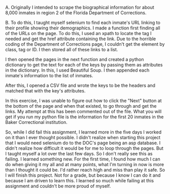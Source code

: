 A. Originally I intended to scrape the biographical information for about 8,000 inmates in region 2 of the Florida Department of Corrections. 

B. To do this, I taught myself selenium to find each inmate's URL linking to their profile showing their demographics. I made a function first finding all of the URLs on the page. To do this, I used an xpath to locate the tag I needed and get the href attribute containing the link. Due to the horrible coding of the Department of Corrections page, I couldn't get the element by class, tag or ID. I then stored all of these links to a list. 

I then opened the pages in the next function and created a python dictionary to get the text for each of the keys by passing them as attributes in the dictionary. In this, I used Beautiful Soup. I then appended each inmate's information to the list of inmates. 

After this, I opened a CSV file and wrote the keys to be the headers and matched that with the key's attributes. 

In this exercise, I was unable to figure out how to click the "Next" button at the bottom of the page and when that existed, to go through and get the links. My attempt at this has been commented out of the file. What you will get if you run my python file is the information for the first 20 inmates in the Baker Correctional institution. 

So, while I did fail this assignment, I learned more in the five days I worked on it than I ever thought possible. I didn't realize when starting this project that I would need selenium do to the DOC's page being an asp database. I didn't realize how difficult it would be for me to loop through the pages. But I taught myself a lot over the last few days. So I don't really see this as failing. I learned something new. For the first time, I found how much I can do when giving it my all and at many points, what I'm turning in now is more than I thought it could be. I'd rather reach high and miss than play it safe. So I will finish this project. Not for a grade, but because I know I can do it and because I am driven to learn this. I learned so much while failing at this assignment and couldn't be more proud of myself.